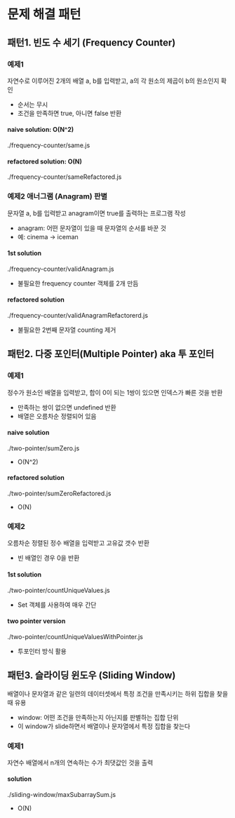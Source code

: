 # 문제 해결 패턴

## 패턴1. 빈도 수 세기 (Frequency Counter)

### 예제1

자연수로 이루어진 2개의 배열 a, b를 입력받고, a의 각 원소의 제곱이 b의 원소인지 확인

- 순서는 무시
- 조건을 만족하면 true, 아니면 false 반환

#### naive solution: O(N^2)

./frequency-counter/same.js

#### refactored solution: O(N)

./frequency-counter/sameRefactored.js

### 예제2 애너그램 (Anagram) 판별

문자열 a, b를 입력받고 anagram이면 true를 출력하는 프로그램 작성

- anagram: 어떤 문자열이 있을 때 문자열의 순서를 바꾼 것
- 예: cinema -> iceman

#### 1st solution

./frequency-counter/validAnagram.js

- 불필요한 frequency counter 객체를 2개 만듬

#### refactored solution

./frequency-counter/validAnagramRefactorerd.js

- 불필요한 2번째 문자열 counting 제거

## 패턴2. 다중 포인터(Multiple Pointer) aka 투 포인터

### 예제1

정수가 원소인 배열을 입력받고, 합이 0이 되는 1쌍이 있으면 인덱스가 빠른 것을 반환

- 만족하는 쌍이 없으면 undefined 반환
- 배열은 오름차순 정렬되어 있음

#### naive solution

./two-pointer/sumZero.js

- O(N^2)

#### refactored solution

./two-pointer/sumZeroRefactored.js

- O(N)

### 예제2

오름차순 정렬된 정수 배열을 입력받고 고유값 갯수 반환

- 빈 배열인 경우 0을 반환

#### 1st solution

./two-pointer/countUniqueValues.js

- Set 객체를 사용하여 매우 간단

#### two pointer version

./two-pointer/countUniqueValuesWithPointer.js

- 투포인터 방식 활용

## 패턴3. 슬라이딩 윈도우 (Sliding Window)

배열이나 문자열과 같은 일련의 데이터셋에서 특정 조건을 만족시키는 하위 집합을 찾을 때 유용

- window: 어떤 조건을 만족하는지 아닌지를 판별하는 집합 단위
- 이 window가 slide하면서 배열이나 문자열에서 특정 집합을 찾는다

### 예제1

자연수 배열에서 n개의 연속하는 수가 최댓값인 것을 출력

#### solution

./sliding-window/maxSubarraySum.js

- O(N)
